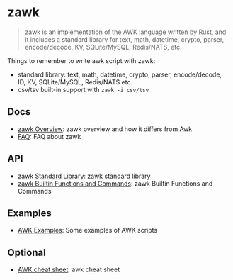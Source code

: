 # zawk

> zawk is an implementation of the AWK language written by Rust, and it includes a standard library for text, math,
> datetime, crypto, parser, encode/decode, KV, SQLite/MySQL, Redis/NATS, etc.

Things to remember to write awk script with zawk:

- standard library: text, math, datetime, crypto, parser, encode/decode, ID, KV, SQLite/MySQL, Redis/NATS etc.
- csv/tsv built-in support with `zawk -i csv/tsv `

## Docs

- [zawk Overview](https://github.com/linux-china/zawk/blob/master/info/overview.md): zawk overview and how it differs from Awk
- [FAQ](https://github.com/linux-china/zawk/blob/master/info/faq.md): FAQ about zawk

## API

- [zawk Standard Library](https://github.com/linux-china/zawk/blob/master/info/stdlib.md): zawk standard library
- [zawk Builtin Functions and Commands](https://github.com/linux-china/zawk/blob/master/info/stdlib.md): zawk Builtin Functions and Commands

## Examples

- [AWK Examples](https://github.com/linux-china/zawk/blob/master/info/examples.md): Some examples of AWK scripts

## Optional

- [AWK cheat sheet](https://cheatsheets.zip/awk): awk cheat sheet

